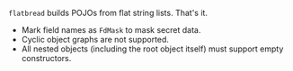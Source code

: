 `flatbread` builds POJOs from flat string lists. That's it.

- Mark field names as `FdMask` to mask secret data.
- Cyclic object graphs are not supported.
- All nested objects (including the root object itself) must support empty constructors.
